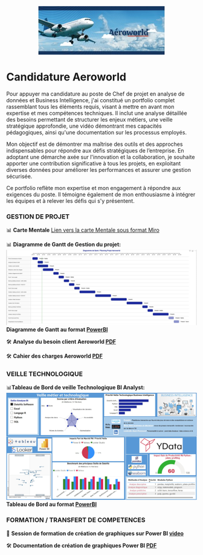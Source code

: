 <div align="center">
  <img src="https://github.com/frjolly/Aeroworld/blob/main/images/Aero.jpg" alt="aero">
</div>

# Candidature Aeroworld 

Pour appuyer ma candidature au poste de Chef de projet en analyse de données et Business Intelligence, j'ai constitué un portfolio complet rassemblant tous les éléments requis, visant à mettre en avant mon expertise et mes compétences techniques. Il inclut une analyse détaillée des besoins permettant de structurer les enjeux métiers, une veille stratégique approfondie, une vidéo démontrant mes capacités pédagogiques, ainsi qu'une documentation sur les processus employés.

Mon objectif est de démontrer ma maîtrise des outils et des approches indispensables pour répondre aux défis stratégiques de l’entreprise. En adoptant une démarche axée sur l'innovation et la collaboration, je souhaite apporter une contribution significative à tous les projets, en exploitant diverses données pour améliorer les performances et assurer une gestion sécurisée.

Ce portfolio reflète mon expertise et mon engagement à répondre aux exigences du poste. Il témoigne également de mon enthousiasme à intégrer les équipes et à relever les défis qui s'y présentent.

### GESTION DE PROJET
📊 **Carte Mentale**
[Lien vers la carte Mentale sous format Miro](https://miro.com/app/board/uXjVIJkCdKI=/?share_link_id=63173099956)

📊 **Diagramme de Gantt de Gestion du projet:**
![aero](https://github.com/frjolly/Aeroworld/blob/main/images/GanttAero.jpg)
**Diagramme de Gantt au format [PowerBI](https://github.com/frjolly/Aeroworld/blob/main/Gantt_AeroWorld.pbix)**

🛠️ **Analyse du besoin client Aeroworld [PDF](https://github.com/frjolly/Aeroworld/blob/main/Besoins_métiers_Aeroworld.pdf)**

🛠️ **Cahier des charges Aeroworld [PDF](https://github.com/frjolly/Aeroworld/blob/main/Cahier_Des_Charges_Fonctionnel_Portfolio_Aeroworld.pdf)**
  
### VEILLE TECHNOLOGIQUE
📊**Tableau de Bord de veille Technologique BI Analyst:**
![aero](https://github.com/frjolly/Aeroworld/blob/main/images/VeilleAero2.jpg)
**Tableau de Bord au format [PowerBI](https://github.com/frjolly/Aeroworld/blob/main/Aeroworld_Veille_TDB.pbix)**

### FORMATION / TRANSFERT DE COMPETENCES
🎥 **Session de formation de création de graphiques sur Power BI [video](https://youtu.be/BdtM3XaFG-0)**

🛠️ **Documentation de création de graphiques Power BI [PDF](https://github.com/frjolly/Aeroworld/blob/main/Documentation_Creation_Graphique_PowerBI.pdf)**

